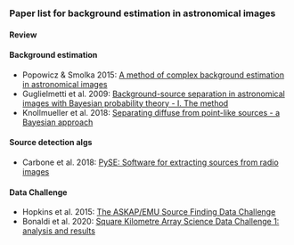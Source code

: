 ### Paper list for background estimation in astronomical images

#### Review


#### Background estimation 
* Popowicz & Smolka 2015: [A method of complex background estimation in astronomical images](ui.adsabs.harvard.edu/abs/2015MNRAS.452..809P/abstract)
* Guglielmetti et al. 2009: [Background-source separation in astronomical images with Bayesian probability theory - I. The method](ui.adsabs.harvard.edu/abs/2009MNRAS.396..165G/abstract)
* Knollmueller et al. 2018: [Separating diffuse from point-like sources - a Bayesian approach](https://ui.adsabs.harvard.edu/abs/2018arXiv180405591K/abstract)

#### Source detection algs
* Carbone et al. 2018: [PySE: Software for extracting sources from radio images](ui.adsabs.harvard.edu/abs/2018A%26C....23...92C/abstract)

#### Data Challenge
* Hopkins et al. 2015: [The ASKAP/EMU Source Finding Data Challenge](ui.adsabs.harvard.edu/abs/2015PASA...32...37H/abstract)
* Bonaldi et al. 2020: [Square Kilometre Array Science Data Challenge 1: analysis and results](ui.adsabs.harvard.edu/abs/2020arXiv200913346B/abstract)
